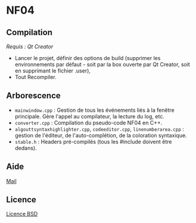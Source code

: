 # NF04 #

## Compilation ##

*Requis : Qt Creator*

- Lancer le projet, définir des options de build (supprimer les environnements par défaut - soit par la box ouverte par Qt Creator, soit en supprimant le fichier .user),
- Tout Recompiler.

## Arborescence ##

- `mainwindow.cpp` : Gestion de tous les événements liés à la fenêtre principale. Gère l'appel au compilateur, la lecture du log, etc.
- `converter.cpp` : Compilation du pseudo-code NF04 en C++.
- `algouttsyntaxhighlighter.cpp`, `codeeditor.cpp`, `linenumberarea.cpp` : gestion de l'éditeur, de l'auto-complétion, de la coloration syntaxique.
- `stable.h` : Headers pré-compilés (tous les #include doivent être dedans).

## Aide ##

[Mail](mailto:gabriel.juchault@utt.fr)

## Licence ##

[Licence BSD](http://opensource.org/licenses/MIT)
